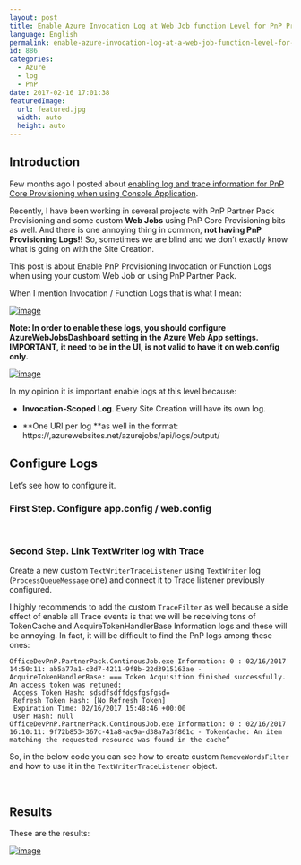 ```yaml
---
layout: post
title: Enable Azure Invocation Log at Web Job function Level for PnP Provisioning
language: English
permalink: enable-azure-invocation-log-at-a-web-job-function-level-for-pnp-provisioning
id: 886
categories:
  - Azure
  - log
  - PnP
date: 2017-02-16 17:01:38
featuredImage: 
  url: featured.jpg
  width: auto
  height: auto
---
```


## Introduction
Few months ago I posted about [enabling log and trace information for PnP Core Provisioning when using Console Application](/2016/08/02/enable-log-and-trace-information-for-pnp-core-provisioning-when-using-console-application/). 

Recently, I have been working in several projects with PnP Partner Pack Provisioning and some custom **Web Jobs** using PnP Core Provisioning bits as well. And there is one annoying thing in common, **not having PnP Provisioning Logs!!** So, sometimes we are blind and we don’t exactly know what is going on with the Site Creation.

This post is about Enable PnP Provisioning Invocation or Function Logs when using your custom Web Job or using PnP Partner Pack.

When I mention Invocation / Function Logs that is what I mean:

[![image](./image.png "image")](./image.png)

**Note: In order to enable these logs, you should configure AzureWebJobsDashboard setting in the Azure Web App settings. IMPORTANT, it need to be in the UI, is not valid to have it on web.config only.**

[![image](./image-1.png "image")](./image-1.png)

In my opinion it is important enable logs at this level because:

- **Invocation-Scoped Log**. Every Site Creation will have its own log.

- **One URI per log **as well in the format: https://<webapp>,azurewebsites.net/azurejobs/api/logs/output/<invocationguid> 

## Configure Logs
Let’s see how to configure it.

### First Step. Configure app.config / web.config
<script src="https://gist.github.com/jquintozamora/9d084182708814a78435e79ec1f7077c.js"></script> 

&nbsp;

### Second Step. Link TextWriter log with Trace

Create a new custom `TextWriterTraceListener` using `TextWriter` log (`ProcessQueueMessage` one) and connect it to Trace listener previously configured. 

I highly recommends to add the custom `TraceFilter` as well because a side effect of enable all Trace events is that we will be receiving tons of TokenCache and AcquireTokenHandlerBase Information logs and these will be annoying. In fact, it will be difficult to find the PnP logs among these ones:

```
OfficeDevPnP.PartnerPack.ContinousJob.exe Information: 0 : 02/16/2017 14:50:11: ab5a77a1-c3d7-4211-9f8b-22d3915163ae - AcquireTokenHandlerBase: === Token Acquisition finished successfully. An access token was retuned:
 Access Token Hash: sdsdfsdffdgsfgsfgsd=
 Refresh Token Hash: [No Refresh Token]
 Expiration Time: 02/16/2017 15:48:46 +00:00
 User Hash: null
OfficeDevPnP.PartnerPack.ContinousJob.exe Information: 0 : 02/16/2017 16:10:11: 9f72b853-367c-41a8-ac9a-d38a7a3f861c - TokenCache: An item matching the requested resource was found in the cache”
```

So, in the below code you can see how to create custom `RemoveWordsFilter` and how to use it in the `TextWriterTraceListener` object.
<script src="https://gist.github.com/jquintozamora/e2e4c145905af47698efdfc296af511e.js"></script> 

&nbsp;

## Results
These are the results:

[![image](./image-2.png "image")](./image-2.png)
